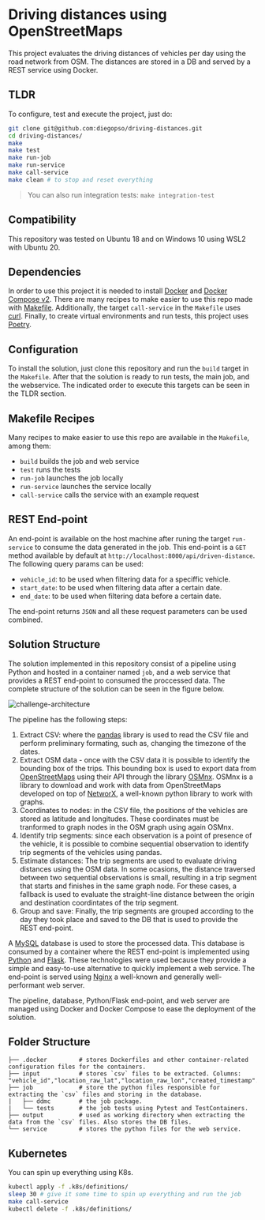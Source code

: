 # Driving distances using OpenStreetMaps

This project evaluates the driving distances of vehicles per day using the road network from OSM. The distances are stored in a DB and served by a REST service using Docker.

## TLDR

To configure, test and execute the project, just do:

```bash
git clone git@github.com:diegopso/driving-distances.git
cd driving-distances/
make
make test
make run-job
make run-service
make call-service
make clean # to stop and reset everything
```

> You can also run integration tests: `make integration-test`

## Compatibility

This repository was tested on Ubuntu 18 and on Windows 10 using WSL2 with Ubuntu 20.

## Dependencies

In order to use this project it is needed to install [Docker](https://docs.docker.com/get-docker/) and [Docker Compose v2](https://docs.docker.com/compose/). There are many recipes to make easier to use this repo made with [Makefile](https://www.gnu.org/software/make/manual/make.html). Additionally, the target `call-service` in the `Makefile` uses [curl](https://curl.se/). Finally, to create virtual environments and run tests, this project uses [Poetry](https://python-poetry.org/).

## Configuration

To install the solution, just clone this repository and run the `build` target in the `Makefile`. After that the solution is ready to run tests, the main job, and the webservice. The indicated order to execute this targets can be seen in the TLDR section.

## Makefile Recipes

Many recipes to make easier to use this repo are available in the `Makefile`, among them:
- `build` builds the job and web service
- `test` runs the tests
- `run-job` launches the job locally
- `run-service` launches the service locally
- `call-service` calls the service with an example request

## REST End-point

An end-point is available on the host machine after runing the target `run-service` to consume the data generated in the job. This end-point is a `GET` method available by default at `http://localhost:8000/api/driven-distance`. The following query params can be used:

- `vehicle_id`: to be used when filtering data for a speciffic vehicle.
- `start_date`: to be used when filtering data after a certain date.
- `end_date`: to be used when filtering data before a certain date.

The end-point returns `JSON` and all these request parameters can be used combined.

## Solution Structure

The solution implemented in this repository consist of a pipeline using Python and hosted in a container named `job`, and a web service that provides a REST end-point to consumed the proccessed data. The complete structure of the solution can be seen in the figure below.

![challenge-architecture](https://user-images.githubusercontent.com/1905937/228333595-09ff5547-da9b-4402-b4b4-527b8849e6de.png)

The pipeline has the following steps:

1. Extract CSV: where the [pandas](https://pandas.pydata.org/) library is used to read the CSV file and perform preliminary formating, such as, changing the timezone of the dates.
2. Extract OSM data - once with the CSV data it is possible to identify the bounding box of the trips. This bounding box is used to export data from [OpenStreetMaps](https://wiki.openstreetmap.org/wiki/API) using their API through the library [OSMnx](https://osmnx.readthedocs.io/en/stable/). OSMnx is a library to download and work with data from OpenStreetMaps developed on top of [NetworX](https://networkx.org/), a well-known python library to work with graphs.
3. Coordinates to nodes: in the CSV file, the positions of the vehicles are stored as latitude and longitudes. These coordinates must be tranformed to graph nodes in the OSM graph using again OSMnx.
4. Identify trip segments: since each observation is a point of presence of the vehicle, it is possible to combine sequential observation to identify trip segments of the vehicles using pandas.
5. Estimate distances: The trip segments are used to evaluate driving distances using the OSM data. In some ocasions, the distance traversed between two sequential observations is small, resulting in a trip segment that starts and finishes in the same graph node. For these cases, a fallback is used to evaluate the straight-line distance between the origin and destination coordintates of the trip segment.
6. Group and save: Finally, the trip segments are grouped according to the day they took place and saved to the DB that is used to provide the REST end-point.

A [MySQL](https://www.mysql.com/) database is used to store the processed data. This database is consumed by a container where the REST end-point is implemented using [Python](https://www.python.org/) and [Flask](https://flask.palletsprojects.com/en/2.2.x/). These technologies were used because they provide a simple and easy-to-use alternative to quickly implement a web service. The end-point is served using [Nginx](https://www.nginx.com/) a well-known and generally well-performant web server.

The pipeline, database, Python/Flask end-point, and web server are managed using Docker and Docker Compose to ease the deployment of the solution.

## Folder Structure

```
├── .docker         # stores Dockerfiles and other container-related configuration files for the containers.
├── input           # stores `csv` files to be extracted. Columns: "vehicle_id","location_raw_lat","location_raw_lon","created_timestamp".
├── job             # store the python files responsible for extracting the `csv` files and storing in the database.
|   ├── ddmc        # the job package.
|   └── tests       # the job tests using Pytest and TestContainers.
├── output          # used as working directory when extracting the data from the `csv` files. Also stores the DB files.
└── service         # stores the python files for the web service.
```

## Kubernetes

You can spin up everything using K8s.

```bash
kubectl apply -f .k8s/definitions/
sleep 30 # give it some time to spin up everything and run the job
make call-service
kubectl delete -f .k8s/definitions/
```
